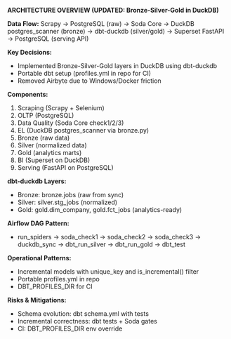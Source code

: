 **ARCHITECTURE OVERVIEW (UPDATED: Bronze-Silver-Gold in DuckDB)**

**Data Flow:**
Scrapy → PostgreSQL (raw) → Soda Core → DuckDB postgres_scanner (bronze) → dbt-duckdb (silver/gold) → Superset
FastAPI → PostgreSQL (serving API)

**Key Decisions:**
- Implemented Bronze-Silver-Gold layers in DuckDB using dbt-duckdb
- Portable dbt setup (profiles.yml in repo for CI)
- Removed Airbyte due to Windows/Docker friction

**Components:**
1. Scraping (Scrapy + Selenium)
2. OLTP (PostgreSQL)
3. Data Quality (Soda Core check1/2/3)
4. EL (DuckDB postgres_scanner via bronze.py)
5. Bronze (raw data)
6. Silver (normalized data)
7. Gold (analytics marts)
8. BI (Superset on DuckDB)
9. Serving (FastAPI on PostgreSQL)

**dbt-duckdb Layers:**
- Bronze: bronze.jobs (raw from sync)
- Silver: silver.stg_jobs (normalized)
- Gold: gold.dim_company, gold.fct_jobs (analytics-ready)

**Airflow DAG Pattern:**
- run_spiders → soda_check1 → soda_check2 → soda_check3 → duckdb_sync → dbt_run_silver → dbt_run_gold → dbt_test

**Operational Patterns:**
- Incremental models with unique_key and is_incremental() filter
- Portable profiles.yml in repo
- DBT_PROFILES_DIR for CI

**Risks & Mitigations:**
- Schema evolution: dbt schema.yml with tests
- Incremental correctness: dbt tests + Soda gates
- CI: DBT_PROFILES_DIR env override